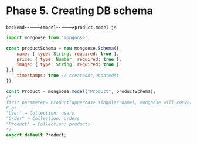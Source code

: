 # Phase 5. Creating DB schema  
`backend`----->`model`----->`product.model.js`  

```javascript
import mongoose from 'mongoose';

const productSchema = new mongoose.Schema({
    name: { type: String, required: true },
    price: { type: Number, required: true },
    image: { type: String, required: true }
},{
    timestamps: true // createdAt,updatedAt
})

const Product = mongoose.model("Product", productSchema);
/*
first parameter= Product(uppercase singular name), mongoose will convert it to products(lowercase plural collection)
E.g:
"User" → Collection: users
"Order" → Collection: orders
"Product" → Collection: products
*/
export default Product;
```  